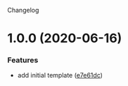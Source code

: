 Changelog

# 1.0.0 (2020-06-16)


### Features

* add initial template ([e7e61dc](https://github.com/ShaneYu/cra-template-typescript-redux/commit/e7e61dccda7cd7fc3b515565078610da5f0d0f77))

